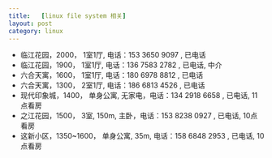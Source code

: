 ```yaml
---
title:   [linux file system 相关]
layout: post
category: linux
---
```


<ul>
<li> 临江花园，2000， 1室1厅, 电话：153 3650 9097 , 已电话</li>
<li> 临江花园，1900， 1室1厅, 电话：136 7583 2782 , 已电话, 中介</li>
<li> 六合天寓，1600， 1室1厅, 电话：180 6978 8812 , 已电话</li>
<li> 六合天寓，1300， 2室1厅, 电话：186 6813 4526 , 已电话</li>
<li> 现代印象城，1400， 单身公寓, 无家电，电话：134 2918 6658 , 已电话, 11点看房</li>
<li> 之江花园，1500， 3室, 150m, 主卧，电话：153 8238 0927 , 已电话, 10点看房</li>
<li> 这新小区，1350~1600， 单身公寓, 35m, 电话：158 6848 2953 , 已电话, 10点看房</li>
</ul>

